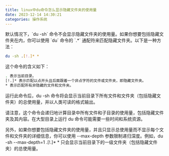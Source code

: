 ```yaml
---
title: linux中du命令怎么显示隐藏文件夹的使用量
date: 2023-12-14 14:30:21
categories: 操作系统
---
```

默认情况下，\`du -sh\` 命令不会显示隐藏文件夹的使用量。如果你想要包括隐藏文件夹在内，你可以使用 \`du\` 命令的 \`.\*\` 通配符来匹配隐藏文件夹。以下是一种方法：

```bash
du -sh .[!.]* *
```

<!-- more -->

这个命令的含义如下：

```bash
. 表示当前目录。
[!.]* 表示匹配以点开头且后面跟着一个非点字符的文件或文件夹，即隐藏文件夹。
* 表示匹配所有非隐藏的文件和文件夹。
```

运行此命令后，du -sh 命令将会显示当前目录下所有文件和文件夹（包括隐藏文件夹）的总使用量，并以人类可读的格式输出。

请注意，这个命令会递归地计算目录中所有文件和子目录的使用量，包括隐藏文件夹及其内容。在大型目录上运行 du 命令可能需要一些时间和系统资源。

另外，如果你想要包括隐藏文件夹的使用量，并且只显示总使用量而不显示每个文件和文件夹的详细信息，你可以使用 --max-depth 参数限制递归深度。例如，du -sh --max-depth=1 .\[!.\]\* \* 只会显示当前目录下的一级文件夹（包括隐藏文件夹）的总使用量。
